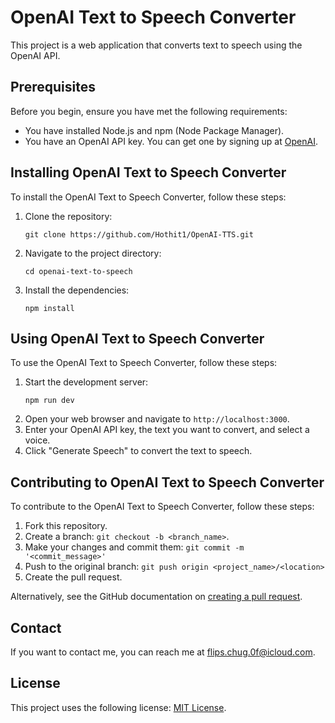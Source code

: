 # OpenAI Text to Speech Converter

This project is a web application that converts text to speech using the OpenAI API.

## Prerequisites

Before you begin, ensure you have met the following requirements:
* You have installed Node.js and npm (Node Package Manager).
* You have an OpenAI API key. You can get one by signing up at [OpenAI](https://openai.com/).

## Installing OpenAI Text to Speech Converter

To install the OpenAI Text to Speech Converter, follow these steps:

1. Clone the repository:
   ```
   git clone https://github.com/Hothit1/OpenAI-TTS.git
   ```
2. Navigate to the project directory:
   ```
   cd openai-text-to-speech
   ```
3. Install the dependencies:
   ```
   npm install
   ```

## Using OpenAI Text to Speech Converter

To use the OpenAI Text to Speech Converter, follow these steps:

1. Start the development server:
   ```
   npm run dev
   ```
2. Open your web browser and navigate to `http://localhost:3000`.
3. Enter your OpenAI API key, the text you want to convert, and select a voice.
4. Click "Generate Speech" to convert the text to speech.

## Contributing to OpenAI Text to Speech Converter

To contribute to the OpenAI Text to Speech Converter, follow these steps:

1. Fork this repository.
2. Create a branch: `git checkout -b <branch_name>`.
3. Make your changes and commit them: `git commit -m '<commit_message>'`
4. Push to the original branch: `git push origin <project_name>/<location>`
5. Create the pull request.

Alternatively, see the GitHub documentation on [creating a pull request](https://help.github.com/articles/creating-a-pull-request/).

## Contact

If you want to contact me, you can reach me at <flips.chug.0f@icloud.com>.

## License

This project uses the following license: [MIT License](<link_to_license>).
